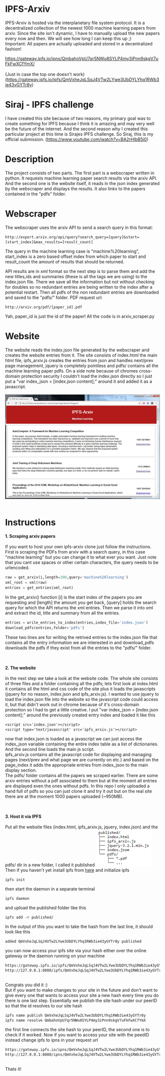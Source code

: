 # IPFS-Arxiv
IPFS-Arxiv is hosted via the interplanetary file system protocol. It is a decentralized collection of the newest 1000 machine learning papers from arxiv. Since the site isn't dynamic, I have to manually upload the new papers every now and then. We will see how long I can keep this up ;)  
Important: All papers are actually uploaded and stored in a decentralized fashion!

https://gateway.ipfs.io/ipns/QmbahoVpU7qr5NWu8SYLP4my3iPnn9skgV7uFkFwXCfYmX/ <br/><br/>
(Just in case the top one doesn't work)
(https://gateway.ipfs.io/ipfs/QmVxheJqLSqJ4VTw2LYwe3UbDYLYhq1RWb3ie43yGYTr8y)
<br/>

# Siraj - IPFS challenge
I have created this site because of two reasons, my primary goal was to create something for IPFS because I think it is amazing and may very well be the future of the internet. And the second reason why I created this particular project at this time is Sirajes IPFS challenge. So Siraj, this is my official submission. (https://www.youtube.com/watch?v=BA2rHlbB5i0)
<br/>

# Description
The project consists of two parts. The first part is a webscraper written in python. It requests machine learning paper search results via the arxiv API. And the second one is the website itself, it reads in the json index generated by the webscraper and displays the results. It also links to the papers contained in the "pdfs" folder.
<br/>

# Webscraper
The webscraper uses the arxiv API to send a search query in this format:<br/>
```
http://export.arxiv.org/api/query?search_query=[query]&start=[start_index]&max_results=[result_count]
```
The query in the machine learning case is "machine%20learning", start_index is a zero based offset index from which paper to start and result_count the amount of results that should be returned.

API results are in xml format so the next step is to parse them and add the new titles,ids and summaries (these is all the tags we are using) to the index.json file. There we save all the information but not without checking for doubles so no redundant entries are being written to the index after a potential restart. Then all pdfs of the non redundant entries are downloaded and saved to the "pdfs/" folder.
PDF request url:<br/>
```
http://arxiv.org/pdf/[paper_id].pdf
```
Yah, paper_id is just the id of the paper!
All the code is in arxiv_scraper.py
<br/>

# Website
The website reads the index.json file generated by the webscraper and creates the website entries from it. The site consists of index.html the main html file, ipfs_arxiv.js creates the entries from json and handles next/prev page management, jquery is completely pointless and pdfs/ contains all the machine learning paper pdfs.
On a side note because of chromes cross-domain protection security I couldn't load the index.json directly so I just put a "var index_json = [index.json content];" around it and added it as a javascript.
<br/><br/>
<img src='images/ipfs_arxiv_website.jpg'/>
<br/>
<br/>

# Instructions
<b>1. Scraping arxiv papers</b>
<br/><br/>
If you want to host your own ipfs-arxiv clone just follow the instructions. First is scraping the PDFs from arxiv with a search query, in this case "machine learning" but you can change it to what ever you want. Just note that you cant use spaces or other certain characters, the query needs to be urlencoded.
```python
raw = get_arxiv(i,length=100,query='machine%20learning')
xml_root = xml(raw)
entries = get_entries(xml_root)
```
In the get_arxiv() function [i] is the start index of the papers you are requesting and [length] the amount you get back, [query] holds the search query for which the API returns the xml entries. Then we parse it into xml and extract the id, title and summary from all the entries.
```python
entries = write_entries_to_index(entries,index_file='index.json')
download_pdfs(entries,folder='pdfs')
```
These two lines are for writing the retrived entries to the index.json file that contains all the entry information we are interested in and download_pdfs downloads the pdfs if they exist from all the entries to the "pdfs/" folder.

<br/>
<br/>
<b>2. The website</b>
<br/><br/>
In the next step we take a look at the website code. The whole site consists of three files and a folder containing all the pdfs; lets first look at index.html it contains all the html and css code of the site plus it loads the javascripts (jquery for no reason, index.json and ipfs_arxiv.js). I wanted to use jquery to load the index.json file into the website so the javascript code could access it, but that didn't work out in chrome because of it's cross-domain protection so I had to get a little creative. I put "var index_json = [index.json content];" around the previously created entry index and loaded it like this

```
<script src='index.json'></script>
<script type='text/javascript' src='ipfs_arxiv.js'></script>
```
now that index.json is loaded as a javascript we can just access the index_json variable containing the entire index table as a list of dictionaries. And the second line loads the main js script.
<br/>
ipfs_arxiv.js contains all the javascript code for displaying and managing pages (next/prev and what page we are currently on etc.) and based on the page_index it adds the appropriate entries from index_json to the main display section.
<br/>
The pdfs/ folder contains all the papers we scraped earlier. There are some arxiv entries without a pdf associated to them but at the moment all entries are displayed even the ones without pdfs. In this repo I only uploaded a hand full of pdfs so you can just clone it and try it out but on the real site there are at the moment 1000 papers uploaded (~950MB). 

<br/>
<br/>
<b>3. Host it via IPFS</b>
<br/><br/>
Put all the website files (index.html, ipfs_arxiv.js, jquery, index.json) and the pdfs/ dir in a new folder, I called it published
<img src='images/publish_folder_structure.jpg' />
<br/>
Then if you haven't yet install ipfs from <a href='https://ipfs.io/docs/install/'>here</a> and initialize ipfs

```
ipfs init
```

then start the daemon in a separate terminal

```
ipfs daemon
```

and upload the published folder like this

```
ipfs add -r published/
```

In the output of this you want to take the hash from the last line, it should look like this

```
added QmVxheJqLSqJ4VTw2LYwe3UbDYLYhq1RWb3ie43yGYTr8y published
```

you can now access your ipfs site via your hash either over the online gateway or the daemon running on your machine

```
https://gateway.ipfs.io/ipfs/QmVxheJqLSqJ4VTw2LYwe3UbDYLYhq1RWb3ie43yGYTr8y
http://127.0.0.1:8080/ipfs/QmVxheJqLSqJ4VTw2LYwe3UbDYLYhq1RWb3ie43yGYTr8y
```

<br/>
Congrats you did it :)
<br/>
But if you want to make changes to your site in the future and don't want to give every one that wants to access your site a new hash every time you do there is one last step. Essentially we publish the site hash under our peerID so that the id resolves to our site hash

```
ipfs name publish QmVxheJqLSqJ4VTw2LYwe3UbDYLYhq1RWb3ie43yGYTr8y
ipfs name resolve QmbahoVpU7qr5NWu8SYLP4my3iPnn9skgV7uFkFwXCfYmX
```

the first line connects the site hash to your peerID, the second one is to check if it worked. Now if you want to access your site with the peedID instead change ipfs to ipns in your request url

```
https://gateway.ipfs.io/ipns/QmVxheJqLSqJ4VTw2LYwe3UbDYLYhq1RWb3ie43yGYTr8y
http://127.0.0.1:8080/ipns/QmVxheJqLSqJ4VTw2LYwe3UbDYLYhq1RWb3ie43yGYTr8y
```
<br/>
Thats it!
